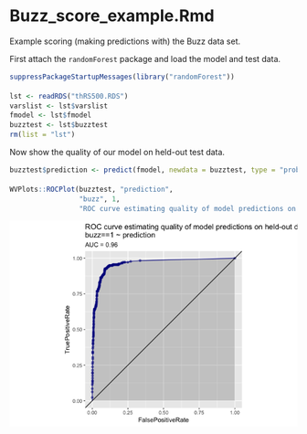 Buzz\_score\_example.Rmd
================

Example scoring (making predictions with) the Buzz data set.

First attach the `randomForest` package and load the model and test data.

``` r
suppressPackageStartupMessages(library("randomForest"))

lst <- readRDS("thRS500.RDS")
varslist <- lst$varslist
fmodel <- lst$fmodel
buzztest <- lst$buzztest
rm(list = "lst")
```

Now show the quality of our model on held-out test data.

``` r
buzztest$prediction <- predict(fmodel, newdata = buzztest, type = "prob")[, 2, drop = TRUE]

WVPlots::ROCPlot(buzztest, "prediction", 
                 "buzz", 1, 
                 "ROC curve estimating quality of model predictions on held-out data")
```

![](Buzz_score_example_files/figure-markdown_github/unnamed-chunk-3-1.png)
